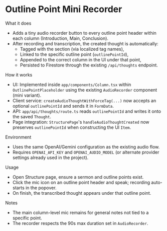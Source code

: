 Outline Point Mini Recorder
===========================

What it does
- Adds a tiny audio recorder button to every outline point header within each column (Introduction, Main, Conclusion).
- After recording and transcription, the created thought is automatically:
  - Tagged with the section (via localized tag names),
  - Linked to the specific outline point (`outlinePointId`),
  - Appended to the correct column in the UI under that point,
  - Persisted to Firestore through the existing `/api/thoughts` endpoint.

How it works
- UI: Implemented inside `app/components/Column.tsx` within `OutlinePointPlaceholder` using the existing `AudioRecorder` component (mini variant).
- Client service: `createAudioThoughtWithForceTag(...)` now accepts an optional `outlinePointId` and sends it in `FormData`.
- API: `app/api/thoughts/route.ts` reads `outlinePointId` and writes it onto the saved `Thought`.
- Page integration: `StructurePage`'s `handleAudioThoughtCreated` now preserves `outlinePointId` when constructing the UI `Item`.

Environment
- Uses the same OpenAI/Gemini configuration as the existing audio flow.
- Requires `OPENAI_API_KEY` and `OPENAI_AUDIO_MODEL` (or alternate provider settings already used in the project).

Usage
- Open Structure page, ensure a sermon and outline points exist.
- Click the mic icon on an outline point header and speak; recording auto-starts in the popover.
- On finish, the transcribed thought appears under that outline point.

Notes
- The main column-level mic remains for general notes not tied to a specific point.
- The recorder respects the 90s max duration set in `AudioRecorder`.
